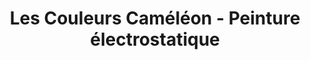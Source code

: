 ---
title: "Les Couleurs Caméléon - Peinture électrostatique"
url: /vaudreuil-dorion/les-couleurs-cameleon-peinture-electrostatique/
shop: paint
---